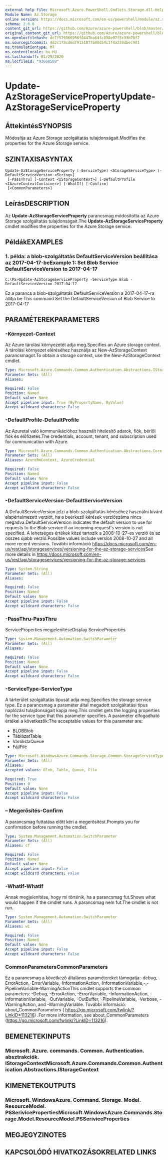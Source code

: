 ```yaml
---
external help file: Microsoft.Azure.PowerShell.Cmdlets.Storage.dll-Help.xml
Module Name: Az.Storage
online version: https://docs.microsoft.com/en-us/powershell/module/az.storage/update-azstorageserviceproperty
schema: 2.0.0
content_git_url: https://github.com/Azure/azure-powershell/blob/master/src/Storage/Storage.Management/help/Update-AzStorageServiceProperty.md
original_content_git_url: https://github.com/Azure/azure-powershell/blob/master/src/Storage/Storage.Management/help/Update-AzStorageServiceProperty.md
ms.openlocfilehash: dc7f579366956f8447ba64fc898e97f5c33b70f7
ms.sourcegitcommit: 4d2c178cd6df9151877b08d54c1f4a228dbec9d1
ms.translationtype: MT
ms.contentlocale: hu-HU
ms.lasthandoff: 01/29/2020
ms.locfileid: "93668508"
---
```

# <span data-ttu-id="f313b-101">Update-AzStorageServiceProperty</span><span class="sxs-lookup"><span data-stu-id="f313b-101">Update-AzStorageServiceProperty</span></span>

## <span data-ttu-id="f313b-102">Áttekintés</span><span class="sxs-lookup"><span data-stu-id="f313b-102">SYNOPSIS</span></span>
<span data-ttu-id="f313b-103">Módosítja az Azure Storage szolgáltatás tulajdonságait.</span><span class="sxs-lookup"><span data-stu-id="f313b-103">Modifies the properties for the Azure Storage service.</span></span>

## <span data-ttu-id="f313b-104">SZINTAXISA</span><span class="sxs-lookup"><span data-stu-id="f313b-104">SYNTAX</span></span>

```
Update-AzStorageServiceProperty [-ServiceType] <StorageServiceType> [-DefaultServiceVersion <String>]
 [-PassThru] [-Context <IStorageContext>] [-DefaultProfile <IAzureContextContainer>] [-WhatIf] [-Confirm]
 [<CommonParameters>]
```

## <span data-ttu-id="f313b-105">Leírás</span><span class="sxs-lookup"><span data-stu-id="f313b-105">DESCRIPTION</span></span>
<span data-ttu-id="f313b-106">Az **Update-AzStorageServiceProperty** parancsmag módosította az Azure Storage szolgáltatás tulajdonságait.</span><span class="sxs-lookup"><span data-stu-id="f313b-106">The **Update-AzStorageServiceProperty** cmdlet modifies the properties for the Azure Storage service.</span></span>

## <span data-ttu-id="f313b-107">Példák</span><span class="sxs-lookup"><span data-stu-id="f313b-107">EXAMPLES</span></span>

### <span data-ttu-id="f313b-108">1. példa: a blob-szolgáltatás DefaultServiceVersion beállítása az 2017-04-17-be</span><span class="sxs-lookup"><span data-stu-id="f313b-108">Example 1: Set Blob Service DefaultServiceVersion to 2017-04-17</span></span>
```
C:\PS>Update-AzStorageServiceProperty -ServiceType Blob -DefaultServiceVersion 2017-04-17
```

<span data-ttu-id="f313b-109">Ez a parancs a blob-szolgáltatás DefaultServiceVersion a 2017-04-17-ra állítja be.</span><span class="sxs-lookup"><span data-stu-id="f313b-109">This command Set the DefaultServiceVersion of Blob Service to 2017-04-17</span></span>

## <span data-ttu-id="f313b-110">PARAMÉTEREK</span><span class="sxs-lookup"><span data-stu-id="f313b-110">PARAMETERS</span></span>

### <span data-ttu-id="f313b-111">-Környezet</span><span class="sxs-lookup"><span data-stu-id="f313b-111">-Context</span></span>
<span data-ttu-id="f313b-112">Az Azure tárolási környezetét adja meg.</span><span class="sxs-lookup"><span data-stu-id="f313b-112">Specifies an Azure storage context.</span></span>
<span data-ttu-id="f313b-113">A tárolási környezet eléréséhez használja az New-AzStorageContext parancsmagot.</span><span class="sxs-lookup"><span data-stu-id="f313b-113">To obtain a storage context, use the New-AzStorageContext cmdlet.</span></span>

```yaml
Type: Microsoft.Azure.Commands.Common.Authentication.Abstractions.IStorageContext
Parameter Sets: (All)
Aliases:

Required: False
Position: Named
Default value: None
Accept pipeline input: True (ByPropertyName, ByValue)
Accept wildcard characters: False
```

### <span data-ttu-id="f313b-114">-DefaultProfile</span><span class="sxs-lookup"><span data-stu-id="f313b-114">-DefaultProfile</span></span>
<span data-ttu-id="f313b-115">Az Azuretal való kommunikációhoz használt hitelesítő adatok, fiók, bérlői fiók és előfizetés.</span><span class="sxs-lookup"><span data-stu-id="f313b-115">The credentials, account, tenant, and subscription used for communication with Azure.</span></span>

```yaml
Type: Microsoft.Azure.Commands.Common.Authentication.Abstractions.Core.IAzureContextContainer
Parameter Sets: (All)
Aliases: AzureRmContext, AzureCredential

Required: False
Position: Named
Default value: None
Accept pipeline input: False
Accept wildcard characters: False
```

### <span data-ttu-id="f313b-116">-DefaultServiceVersion</span><span class="sxs-lookup"><span data-stu-id="f313b-116">-DefaultServiceVersion</span></span>
<span data-ttu-id="f313b-117">A DefaultServiceVersion jelzi a blob-szolgáltatás kéréséhez használni kívánt alapértelmezett verziót, ha a beérkező kérések verziószáma nincs megadva.</span><span class="sxs-lookup"><span data-stu-id="f313b-117">DefaultServiceVersion indicates the default version to use for requests to the Blob service if an incoming request's version is not specified.</span></span> <span data-ttu-id="f313b-118">A lehetséges értékek közé tartozik a 2008-10-27-es verzió és az összes újabb verzió.</span><span class="sxs-lookup"><span data-stu-id="f313b-118">Possible values include version 2008-10-27 and all more recent versions.</span></span> <span data-ttu-id="f313b-119">További információ https://docs.microsoft.com/en-us/rest/api/storageservices/versioning-for-the-az-storage-services</span><span class="sxs-lookup"><span data-stu-id="f313b-119">See more details in https://docs.microsoft.com/en-us/rest/api/storageservices/versioning-for-the-az-storage-services</span></span>

```yaml
Type: System.String
Parameter Sets: (All)
Aliases:

Required: False
Position: Named
Default value: None
Accept pipeline input: False
Accept wildcard characters: False
```

### <span data-ttu-id="f313b-120">-PassThru</span><span class="sxs-lookup"><span data-stu-id="f313b-120">-PassThru</span></span>
<span data-ttu-id="f313b-121">ServiceProperties megjelenítése</span><span class="sxs-lookup"><span data-stu-id="f313b-121">Display ServiceProperties</span></span>

```yaml
Type: System.Management.Automation.SwitchParameter
Parameter Sets: (All)
Aliases:

Required: False
Position: Named
Default value: None
Accept pipeline input: False
Accept wildcard characters: False
```

### <span data-ttu-id="f313b-122">-ServiceType</span><span class="sxs-lookup"><span data-stu-id="f313b-122">-ServiceType</span></span>
<span data-ttu-id="f313b-123">A tárterület szolgáltatás típusát adja meg.</span><span class="sxs-lookup"><span data-stu-id="f313b-123">Specifies the storage service type.</span></span>
<span data-ttu-id="f313b-124">Ez a parancsmag a paraméter által megadott szolgáltatási típus naplózási tulajdonságait kapja meg.</span><span class="sxs-lookup"><span data-stu-id="f313b-124">This cmdlet gets the logging properties for the service type that this parameter specifies.</span></span>
<span data-ttu-id="f313b-125">A paraméter elfogadható értékei a következők:</span><span class="sxs-lookup"><span data-stu-id="f313b-125">The acceptable values for this parameter are:</span></span>
- <span data-ttu-id="f313b-126">BLOB</span><span class="sxs-lookup"><span data-stu-id="f313b-126">Blob</span></span> 
- <span data-ttu-id="f313b-127">Táblázat</span><span class="sxs-lookup"><span data-stu-id="f313b-127">Table</span></span>
- <span data-ttu-id="f313b-128">Várólista</span><span class="sxs-lookup"><span data-stu-id="f313b-128">Queue</span></span>
- <span data-ttu-id="f313b-129">Fájl</span><span class="sxs-lookup"><span data-stu-id="f313b-129">File</span></span>

```yaml
Type: Microsoft.WindowsAzure.Commands.Storage.Common.StorageServiceType
Parameter Sets: (All)
Aliases:
Accepted values: Blob, Table, Queue, File

Required: True
Position: 0
Default value: None
Accept pipeline input: False
Accept wildcard characters: False
```

### <span data-ttu-id="f313b-130">– Megerősítés</span><span class="sxs-lookup"><span data-stu-id="f313b-130">-Confirm</span></span>
<span data-ttu-id="f313b-131">A parancsmag futtatása előtt kéri a megerősítést.</span><span class="sxs-lookup"><span data-stu-id="f313b-131">Prompts you for confirmation before running the cmdlet.</span></span>

```yaml
Type: System.Management.Automation.SwitchParameter
Parameter Sets: (All)
Aliases: cf

Required: False
Position: Named
Default value: None
Accept pipeline input: False
Accept wildcard characters: False
```

### <span data-ttu-id="f313b-132">-WhatIf</span><span class="sxs-lookup"><span data-stu-id="f313b-132">-WhatIf</span></span>
<span data-ttu-id="f313b-133">Annak megjelenítése, hogy mi történik, ha a parancsmag fut.</span><span class="sxs-lookup"><span data-stu-id="f313b-133">Shows what would happen if the cmdlet runs.</span></span> <span data-ttu-id="f313b-134">A parancsmag nem fut.</span><span class="sxs-lookup"><span data-stu-id="f313b-134">The cmdlet is not run.</span></span>

```yaml
Type: System.Management.Automation.SwitchParameter
Parameter Sets: (All)
Aliases: wi

Required: False
Position: Named
Default value: None
Accept pipeline input: False
Accept wildcard characters: False
```

### <span data-ttu-id="f313b-135">CommonParameters</span><span class="sxs-lookup"><span data-stu-id="f313b-135">CommonParameters</span></span>
<span data-ttu-id="f313b-136">Ez a parancsmag a következő általános paramétereket támogatja:-debug,-ErrorAction,-ErrorVariable,-InformationAction,-InformationVariable,-,-PipelineVariable-WarningAction</span><span class="sxs-lookup"><span data-stu-id="f313b-136">This cmdlet supports the common parameters: -Debug, -ErrorAction, -ErrorVariable, -InformationAction, -InformationVariable, -OutVariable, -OutBuffer, -PipelineVariable, -Verbose, -WarningAction, and -WarningVariable.</span></span> <span data-ttu-id="f313b-137">További információ: about_CommonParameters ( https://go.microsoft.com/fwlink/?LinkID=113216) .</span><span class="sxs-lookup"><span data-stu-id="f313b-137">For more information, see about_CommonParameters (https://go.microsoft.com/fwlink/?LinkID=113216).</span></span>

## <span data-ttu-id="f313b-138">BEMENETEK</span><span class="sxs-lookup"><span data-stu-id="f313b-138">INPUTS</span></span>

### <span data-ttu-id="f313b-139">Microsoft. Azure. commands. Common. Authentication. absztrakciók. IStorageContext</span><span class="sxs-lookup"><span data-stu-id="f313b-139">Microsoft.Azure.Commands.Common.Authentication.Abstractions.IStorageContext</span></span>

## <span data-ttu-id="f313b-140">KIMENETEK</span><span class="sxs-lookup"><span data-stu-id="f313b-140">OUTPUTS</span></span>

### <span data-ttu-id="f313b-141">Microsoft. WindowsAzure. Command. Storage. Model. ResourceModel. PSSeriviceProperties</span><span class="sxs-lookup"><span data-stu-id="f313b-141">Microsoft.WindowsAzure.Commands.Storage.Model.ResourceModel.PSSeriviceProperties</span></span>

## <span data-ttu-id="f313b-142">MEGJEGYZI</span><span class="sxs-lookup"><span data-stu-id="f313b-142">NOTES</span></span>

## <span data-ttu-id="f313b-143">KAPCSOLÓDÓ HIVATKOZÁSOK</span><span class="sxs-lookup"><span data-stu-id="f313b-143">RELATED LINKS</span></span>
